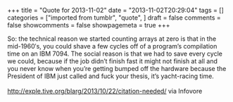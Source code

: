 +++
title = "Quote for 2013-11-02"
date = "2013-11-02T20:29:04"
tags = []
categories = ["imported from tumblr", "quote", ]
draft = false
comments = false
showcomments = false
showpagemeta = true
+++

So: the technical reason we started counting arrays at zero is that in the mid-1960′s, you could shave a few cycles off of a program’s compilation time on an IBM 7094. The social reason is that we had to save every cycle we could, because if the job didn’t finish fast it might not finish at all and you never know when you’re getting bumped off the hardware because the President of IBM just called and fuck your thesis, it’s yacht-racing time.<br /><br /><a href="http://exple.tive.org/blarg/2013/10/22/citation-needed/" target="_blank">http://exple.tive.org/blarg/2013/10/22/citation-needed/</a> via Infovore